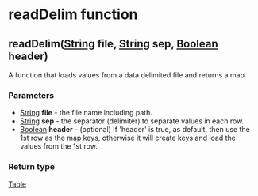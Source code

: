readDelim function
==================
readDelim([String](../types/String.md) **file**, [String](../types/String.md) **sep**, [Boolean](../types/Boolean.md) **header**)
---------------------------------------------------------------------------------------------------------------------------------

A function that loads values from a data delimited file and returns a map.

### Parameters

- [String](../types/String.md) **file** - the file name including path.
- [String](../types/String.md) **sep** - the separator (delimiter) to separate values in each row.
- [Boolean](../types/Boolean.md) **header** - (optional) If 'header' is true, as default, then use the 1st row as the map keys, otherwise it will create keys and load the values from the 1st row.

### Return type

[Table](../types/Table.md)



